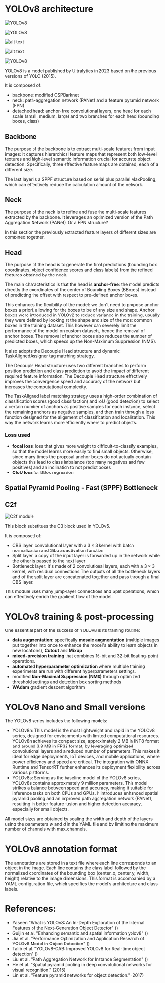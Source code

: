 # YOLOv8 architecture
![YOLOv8](img/YOLO_architecture_simple.png)

![YOLOv8](img/YOLO_architecture_applied.png)

![alt text](img/YOLO_architecture_simple2.png)

![alt text](img/YOLO_architecture2.png)

![YOLOv8](img/YOLO_architecture.jpg)


YOLOv8 is a model published by Ultralytics in 2023 based on the previous versions of YOLO (2015).

It is composed of:
- backbone: modified CSPDarknet
- neck: path-aggregation network (PANet) and a feature pyramid network (FPN)
- detached head: anchor-free convolutional layers, one head for each scale (small, medium, large) and two branches for each head (bounding boxes, class)

## Backbone
The purpose of the backbone is to extract multi-scale features from input images: it captures hierarchical feature maps that represent both low-level textures and high-level semantic information crucial for accurate object detection. Specifically, three effective feature maps are obtained, each of a different size.

The last layer is a SPPF structure based on serial plus parallel MaxPooling, which can effectively reduce the calculation amount of the network.

## Neck
The purpose of the neck is to refine and fuse the multi-scale features extracted by the backbone. It leverages an optimized version of the Path Aggregation Network (PANet). Or a FPN structure?

In this section the previously extracted feature layers of different sizes are combined together. 

## Head
The purpose of the head is to generate the final predictions (bounding box coordinates, object confidence scores and class labels) from the refined features obtained by the neck.

The main characteristics is that the head is **anchor-free**: the model predicts directly the coordinates of the center of Bounding Boxes (BBoxes) instead of predicting the offset with respect to pre-defined anchor boxes.

This enhances the flexibility of the model: we don't need to propose anchor boxes a priori, allowing for the boxes to be of any size and shape. Anchor boxes were introduced in YOLOv2 to reduce variance in the training, usually they were defined by looking at the shape and size of the most common boxes in the training dataset. This however can severely limit the performance of the model on custom datasets, hence the removal of anchor boxes. The removal of anchor boxes also reduces the number of predicted boxes, which speeds up the Non-Maximum Suppression (NMS).

It also adopts the Decouple Head structure and dynamic TaskAlignedAssigner tag matching strategy.

The Decouple Head structure uses two different branches to perform position prediction and class prediction to avoid the impact of different required feature information. The Decouple Head structure effectively improves the convergence speed and accuracy of the network but increases the computational complexity.

The TaskAligned label matching strategy uses a high-order combination of classification scores (good classifaction) and IoU (good detection) to select a certain number of anchors as positive samples for each instance, select the remaining anchors as negative samples, and then train through a loss function designed for the alignment of classification and localization. This way the network learns more efficiently where to predict objects.

### Loss used
- **focal loss**: loss that gives more weight to difficult-to-classify examples, so that the model learns more easily to find small objects. Otherwise, since many times the proposal anchor boxes do not actually contain objects this lead to class imbalance (too many negatives and few positives) and an inclination to not predict boxes
- **CIoU loss** for BBox regression

## Spatial Pyramid Pooling - Fast (SPPF) Bottleneck

## C2f
![C2f module](C2f_module.png)

This block substitues the C3 block used in YOLOv5.

It is composed of:
- CBS layer: convolutional layer with a $3\times 3$ kernel with batch normalization and SiLu as activation function
- Split layer: a copy of the input layer is forwarded up in the network while the other is passed to the next layer
- Bottleneck layer: it's made of 2 convolutional layers, each with a $3\times 3$ kernel, with residual connections
The outputs of all the bottleneck layers and of the split layer are concatenated together and pass through a final CBS layer.

This module uses many jump-layer connections and Split operations, which can effectively enrich the gradient flow of the model.

# YOLOv8 training & post-processing

One essential part of the success of YOLOv8 is its training routine:
- **data augmentation**: specifically **mosaic augmentation** (multiple images put together into once to enhance the model's ability to learn objects in new locations), **Cutout** and **Mixup**
- **mixed-precision training** that combines 16-bit and 32-bit floating-point operations.
- **automated hyperparameter optimization** where multiple training experiments are run with different hyperparameters settings. 
- modified **Non-Maximal Suppression (NMS)** through optimized threshold settings and detection box sorting methods 
- **WAdam** gradient descent algorithm

# YOLOv8 Nano and Small versions
The YOLOv8 series includes the following models:
- YOLOv8n: This model is the most lightweight and rapid in the YOLOv8 series, designed for environments with limited computational resources. YOLOv8n achieves its compact size, approximately 2 MB in INT8 format and around 3.8 MB in FP32 format, by leveraging optimized convolutional layers and a reduced number of parameters. This makes it ideal for edge deployments, IoT devices, and mobile applications, where power efficiency and speed are critical. The integration with ONNX Runtime and TensorRT further enhances its deployment flexibility across various platforms.
- YOLOv8s: Serving as the baseline model of the YOLOv8 series, YOLOv8s contains approximately 9 million parameters. This model strikes a balance between speed and accuracy, making it suitable for inference tasks on both CPUs and GPUs. It introduces enhanced spatial pyramid pooling and an improved path aggregation network (PANet), resulting in better feature fusion and higher detection accuracy, especially for small objects.

All model sizes are obtained by scaling the width and depth of the layers using the parameters $w$ and $d$ in the YAML file and by limiting the maximum number of channels with $\text{max\_channels}$.

# YOLOv8 annotation format
The annotations are stored in a text file where each line corresponds to an object in the image. Each line contains the class label followed by the normalized coordinates of the bounding box (center_x, center_y, width, height) relative to the image dimensions.
This format is accompanied by a YAML configuration file, which specifies the model’s architecture and class labels.

# References:
- Yaseen "What is YOLOv8: An In-Depth Exploration of the Internal Features of the Next-Generation Object Detector" ()
- Guijin et al. "Enhancing semantic and spatial information yolov8" ()
- Jia et al. "Performance Optimization and Application Research of YOLOv8 Model in Object Detection" ()
- Talib et al. "YOLOv8-CAB: Improved YOLOv8 for Real-time object detection" ()
- Liu et al. "Path Aggregation Network for Instance Segmentation" ()
- He et al. "Spatial pyramid pooling in deep convolutional networks for visual recognition." (2015)
- Lin et al. "Feature pyramid networks for object detection." (2017)
